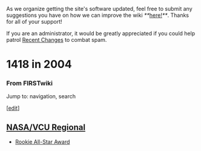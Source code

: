 As we organize getting the site's software updated, feel free to submit any
suggestions you have on how we can improve the wiki
_**_[here!](/index.php/User:Hallry/Suggestions "User:Hallry/Suggestions"
)_**_. Thanks for all of your support!

If you are an administrator, it would be greatly appreciated if you could help
patrol [Recent Changes](/index.php/Special:Recentchanges
"Special:Recentchanges" ) to combat spam.

# 1418 in 2004

### From FIRSTwiki

Jump to: navigation, search

[[edit](/index.php?title=1418_in_2004&action=edit&section=1 "Edit section:
NASA/VCU Regional" )]

## [NASA/VCU Regional](/index.php/NASA/VCU_Regional "NASA/VCU Regional" )

  * [Rookie All-Star Award](/index.php/Rookie_All-Star_Award "Rookie All-Star Award" )


